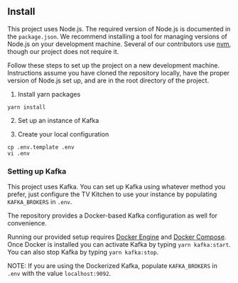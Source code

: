 ## Install

This project uses Node.js. The required version of Node.js is documented in the `package.json`. We recommend installing a tool for managing versions of Node.js on your development machine. Several of our contributors use [nvm](https://nvm.sh), though our project does not require it.

Follow these steps to set up the project on a new development machine. Instructions assume you have cloned the repository locally, have the proper version of Node.js set up, and are in the root directory of the project.

1. Install yarn packages

```shell
yarn install
```

2. Set up an instance of Kafka

3. Create your local configuration

```shell
cp .env.template .env
vi .env
```


### Setting up Kafka

This project uses Kafka. You can set up Kafka using whatever method you prefer, just configure the TV Kitchen to use your instance by populating `KAFKA_BROKERS` in `.env`.

The repository provides a Docker-based Kafka configuration as well for convenience.

Running our provided setup requires [Docker Engine](https://docs.docker.com/engine/install/) and [Docker Compose](https://docs.docker.com/compose/install/).  Once Docker is installed you can activate Kafka by typing `yarn kafka:start`.  You can also stop Kafka by typing `yarn kafka:stop`.

NOTE: If you are using the Dockerized Kafka, populate `KAFKA_BROKERS` in `.env` with the value `localhost:9092`.
